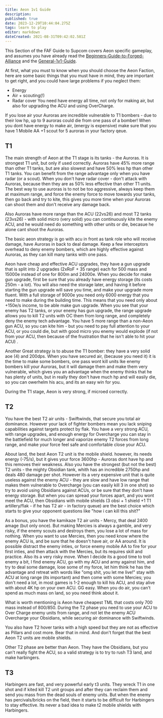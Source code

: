 ```yaml
---
title: Aeon 1v1 Guide
description: 
published: true
date: 2023-12-29T10:44:04.275Z
tags: learn to play
editor: markdown
dateCreated: 2021-08-31T09:42:02.581Z
---
```


This Section of the FAF Guide to Supcom covers Aeon specific gameplay, and assumes you have already read the [Beginners-Guide-to-Forged-Alliance](/en/Play/Learning/Beginners-Guide-to-Forged-Alliance) and the [General-1v1-Guide](/en/Play/Learning/General-1v1-Guide).

At first, what you must to know when you should choose the Aeon Faction, here are some basic things that you must have in mind, they are important to get right, and you could have large problems if you neglect them:
- Energy
- Air + scouting(!)
- Radar cover
You need have energy all time, not only for making air, but also for upgrading the ACU and using OverCharge.

If you lose air your Auroras are incredible vulnerable to T1 bombers - due to their low hp, up to 9 auroras could die from one pass of a bomber! When you dont have energy to make air, (energy is expensive) make sure that you have 1 Mobile AA +1 scout for 5 auroras in your factory qeue.

## T1

The main strength of Aeon at the T1 stage is its tanks - the Auroras. It is strongest T1 unit, but only if used correctly. Auroras have 45% more range than other T1 tanks, but are also slowest and have 50% less hp than other T1 tanks. You can benefit from the range advantage only when you have radar (or a scout). When you don't have radar cover - don't attack with Auroras, because then they are as 50% less effective than other T1 units. The best way to use auroras is to not be too aggressive, always keep them at maximum range, and force the enemy force to move towards your tanks, then go back and try to kite, this gives you more time when your Auroras can shoot them and don't receive any damage back.

Also Auroras have more range than the ACU (22vs26) and most T2 tanks (23vs26) - with solid micro (very solid) you can continuously kite the enemy ACU, and he would need do something with other units or die, becasue he alone cant shoot the Auroras.

The basic aeon strategy is go with acu in front as tank role who will receive damage, have Auroras in back to deal damage. Keep a few interceptors overhead to deny enemy bombers, which are highly effective against Auroras, as they can kill many tanks with one pass.

Aeon have cheap and effective ACU upgrades, they have a gun upgrade that is split into 2 upgrades (2xRoF + 35 range) each for 500 mass and 15000e instead of one for 800m and 24000e. When you decide for make gun upgrade, first be sure that you already have energy storage (its costs 250m - a lot). You will also need the storage later, and having it before starting the gun upgrade will save you time, and make your upgrade more fluent. With a full storage of 9000e you need only 6000 energy that you need to make during the building time. This means that you need only about +150e/s income, to be able make gun upgrade. When you see that your enemy has T2 tanks, or your enemy has gun upgrade, the range upgrade allows you to kill T2 units with OC them from long range, and completely deny the enemy tech advantage. You have 5 more range than a non-Aeon gun ACU, so you can kite him - but you need to pay full attention to your ACU, or you could die, but with good micro you enemy would explode (if not from your ACU, then because of the frustration that he isn't able to hit your ACU) . 

Another Great strategy is to abuse the T1 bomber: they have a very solid aoe (4) and 200dps. When you have secured air, (because you need it) it is the time to make some bombers, one pass wont kill units lke enemy bombers kill your Auroras, but it will damage them and make them very vulnerable, which gives you an advantage when the enemy thinks that he has plenty of units, but in really they don't have much hp and will easily die, so you can owerhelm his acu, and its an easy win for you. 

During the T1 stage, Aeon is very strong, if microed correctly.

## T2

You have the best T2 air units - Swiftwinds, that secure you total air dominance. However your lack of fighter bombers mean you lack sniping capabilities against targets protect by flak. You have a very strong ACU, with range upgrades, and enough energy for Overcharge you can stay in the battlefield for much longer and vaporize enemy T2 forces from long range, and make your force feel safe and comfortable close your ACU.

About land, the best Aeon T2 unit is the mobile shield. however, its needs energy (-75/s), but it gives your force 3600hp - Auroras dont have hp and this removes their weakness. Also you have the strongest (but not the best) T2 units - the mighty Obsidian tank, whith has an incredible 2750hp and deals 480 damage per shot. However its a very expensive unit that is quite useless against the enemy ACU - they are slow and have low range that makes them vulnerable to Overcharge (you can easily kill 3 in one shot) so try to avoid using Obsidians against ACUs, or be sure that they don't have energy storage. But when you can spread your forces apart, and you wont meet the ACU, then Obsidians with mobile shields (3 obsi + 1 shield +1 T1 artillery/flak - if he has T2 air - in factory queue) are the best choice which starts to give your opponent questions like "how i can kill this shit?"

As a bonus, you have the kamikaze T2 air units - Mercy, that deal 2400 amage (but only once). But making Mercies is always a gamble, and very risky, if the enemy scouts and destroys them, you lose a lot of mass for nothing. When you want to use Mercies, then you need know where the enemy ACU is, and be sure that he doesn't have air, or AA around. It is possible distract the enemy inties, or force enemy mobile AA to fire for your first inties, and then attack with the Mercies, but its requires skill and practice. Also its a very risky move. When I decide its a good time to troll enemy a bit, I find enemy ACU, go with my ACU and army against him, and try to deal some damage, lose some of my force, let him think he has the advantage and retreat with words like "omg shit, you let me live!" stay with ACU at long range (its important) and then come with some Mercies; you don't need a lot, in most games is 1-2 enough to kill his ACU, and stay alive with about 4K hp on your own ACU. GG easy. When you do air, you can't spend as much mass on land, so you need think about it.

What is worth mentioning is Aeon have cheapest TML that costs only 700 mass instead of 800/850. During the T2 phase you need to use your ACU to Over Charge enemy units from range, and not let the enemy ACU Overcharge your Obsidians, while securing air dominance with Swiftwinds.

You also have T2 hover tanks with a high speed but they are not as effective as Pillars and cost more. Bear that in mind. And don't forget that the best Aeon T2 units are mobile shields.

Other T2 phase are better than Aeon. They have the Obsidians, but you can't really fight the ACU, so a valid strategy is to try to rush T3 land, and make harbingers.

## T3

Harbingers are fast, and very powerful early t3 units. They wreck T1 in one shot and if kited kill T2 unit groups and after they can reclaim them and send you mass from the dead souls of enemy units. But when the enemy has percivals/bricks on the field, then it starts to be difficult for Harbingers to stay effective. Its never a bad idea to make t2 mobile shields with Harbingers.